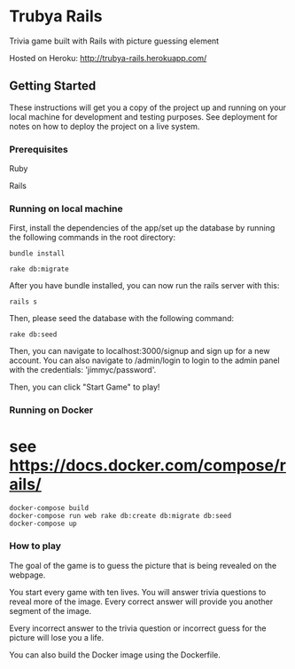 # Trubya Rails

Trivia game built with Rails with picture guessing element

Hosted on Heroku: http://trubya-rails.herokuapp.com/

## Getting Started

These instructions will get you a copy of the project up and running on your local machine for development and testing purposes. See deployment for notes on how to deploy the project on a live system.

### Prerequisites
Ruby

Rails

### Running on local machine

First, install the dependencies of the app/set up the database by running the following commands in the root directory:

```
bundle install

rake db:migrate
```


After you have bundle installed, you can now run the rails server with this:

```
rails s
```

Then, please seed the database with the following command:

```
rake db:seed
```

Then, you can navigate to localhost:3000/signup and sign up for a new account. You can also navigate to /admin/login to login to the admin panel with the credentials: 'jimmyc/password'.

Then, you can click "Start Game" to play!

### Running on Docker

# see https://docs.docker.com/compose/rails/
```
docker-compose build
docker-compose run web rake db:create db:migrate db:seed
docker-compose up
```

### How to play

The goal of the game is to guess the picture that is being revealed on the webpage.

You start every game with ten lives. You will answer trivia questions to reveal more of the image. Every correct answer will provide you another segment of the image.

Every incorrect answer to the trivia question or incorrect guess for the picture will lose you a life.

You can also build the Docker image using the Dockerfile.
